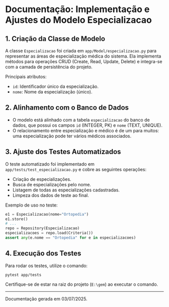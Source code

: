 # Documentação: Implementação e Ajustes do Modelo Especializacao

## 1. Criação da Classe de Modelo

A classe `Especializacao` foi criada em `app/Model/especializacao.py` para representar as áreas de especialização médica do sistema. Ela implementa métodos para operações CRUD (Create, Read, Update, Delete) e integra-se com a camada de persistência do projeto.

Principais atributos:

- `id`: Identificador único da especialização.
- `nome`: Nome da especialização (único).

## 2. Alinhamento com o Banco de Dados

- O modelo está alinhado com a tabela `especializacao` do banco de dados, que possui os campos `id` (INTEGER, PK) e `nome` (TEXT, UNIQUE).
- O relacionamento entre especialização e médico é de um para muitos: uma especialização pode ter vários médicos associados.

## 3. Ajuste dos Testes Automatizados

O teste automatizado foi implementado em `app/tests/test_especializacao.py` e cobre as seguintes operações:

- Criação de especializações.
- Busca de especializações pelo nome.
- Listagem de todas as especializações cadastradas.
- Limpeza dos dados de teste ao final.

Exemplo de uso no teste:

```python
e1 = Especializacao(nome="Ortopedia")
e1.store()
# ...
repo = Repository(Especializacao)
especializacoes = repo.load(Criteria())
assert any(e.nome == "Ortopedia" for e in especializacoes)
```

## 4. Execução dos Testes

Para rodar os testes, utilize o comando:

```
pytest app/tests
```

Certifique-se de estar na raiz do projeto (`E:\gem`) ao executar o comando.

---

Documentação gerada em 03/07/2025.
